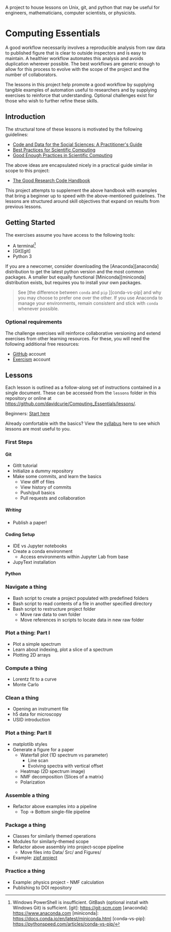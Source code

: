 A project to house lessons on Unix, git, and python that may be useful for
engineers, mathematicians, computer scientists, or physicists.

# Computing Essentials

A good workflow necessarily involves a reproducible analysis from raw data to
published figure that is clear to outside inspectors and is easy to maintain. A
healthier workflow automates this analysis and avoids duplication wherever
possible. The best workflows are generic enough to allow for this process to
evolve with the scope of the project and the number of collaborators.

The lessons in this project help promote a good workflow by supplying tangible
examples of automation useful to researchers and by supplying exercises to
reinforce that understanding. Optional challenges exist for those who wish to
further refine these skills.

## Introduction

The structural tone of these lessons is motivated by the following guidelines:

- [Code and Data for the Social Sciences: A Practitioner's Guide](https://web.stanford.edu/~gentzkow/research/CodeAndData.pdf)
- [Best Practices for Scientific Computing](https://journals.plos.org/plosbiology/article?id=10.1371/journal.pbio.1001745)
- [Good Enough Practices in Scientific Computing](https://journals.plos.org/ploscompbiol/article?id=10.1371/journal.pcbi.1005510)

The above ideas are encapsulated nicely in a practical guide similar in scope to this project:

- [The Good Research Code Handbook](https://goodresearch.dev)

This project attempts to supplement the above handbook with examples that bring
a beginner up to speed with the above-mentioned guidelines. The lessons are
structured around skill objectives that expand on results from previous
lessons.

## Getting Started

The exercises assume you have access to the following tools:

- A terminal[^terminal]
- [Git][git]
- Python 3

If you are a newcomer, consider downloading the [Anaconda][anaconda]
distribution to get the latest python version and the most common packages. A
smaller but equally functional [Miniconda][miniconda] distribution exists, but
requires you to install your own packages.

> See [the difference between `conda` and `pip` ][conda-vs-pip] and why you may
> choose to prefer one over the other. If you use Anaconda to manage your
> environments, remain consistent and stick with `conda` whenever possible.

[^terminal]: Windows PowerShell is insufficient. GitBash (optional install with Windows Git) is sufficient.
[git]: https://git-scm.com
[anaconda]: https://www.anaconda.com
[miniconda]: https://docs.conda.io/en/latest/miniconda.html
[conda-vs-pip]: https://pythonspeed.com/articles/conda-vs-pip/

### Optional requirements

The challenge exercises will reinforce collaborative versioning and extend
exercises from other learning resources. For these, you will need the following
additional free resources:

- [GitHub](https://github.com) account
- [Exercism](https://exercism.org) account

## Lessons

Each lesson is outlined as a follow-along set of instructions contained in a single
document. These can be accessed from the `lessons` folder in this repository or online
at <https://github.com/davidcurie/Computing_Essentials/lessons/>.

Beginners: [Start here](lessons/first_steps)

Already comfortable with the basics? View the [syllabus](doc/src/syllabus) here to see which lessons
are most useful to you.

### First Steps

#### Git

- GitIt tutorial
- Initialize a dummy repository
- Make some commits, and learn the basics
    - View diff of files
    - View history of commits
    - Push/pull basics
    - Pull requests and collaboration

##### Writing

- Publish a paper!


#### Coding Setup

- IDE vs Jupyter notebooks
- Create a conda environment
    - Access environments within Jupyter Lab from base
- JupyText installation

#### Python

### Navigate a thing

- Bash script to create a project populated with predefined folders
- Bash script to read contents of a file in another specified directory
- Bash script to restructure project folder
    - Move raw data to own folder
    - Move references in scripts to locate data in new raw folder

### Plot a thing: Part I

- Plot a simple spectrum
- Learn about indexing, plot a slice of a spectrum
- Plotting 2D arrays

### Compute a thing

- Lorentz fit to a curve
- Monte Carlo

### Clean a thing

- Opening an instrument file
- h5 data for microscopy
- USID introduction

### Plot a thing: Part II

- matplotlib styles
- Generate a figure for a paper
    - Waterfall plot (1D spectrum vs parameter)
        - Line scan
        - Evolving spectra with vertical offset
    - Heatmap (2D spectrum image)
    - NMF decomposition (Slices of a matrix)
    - Polarization

### Assemble a thing

- Refactor above examples into a pipeline
    - Top -> Bottom single-file pipeline

### Package a thing

- Classes for similarly themed operations
- Modules for similarly-themed scope
- Refactor above assembly into project-scope pipeline
    - Move files into Data/ Src/ and Figures/
- Example: [zipf project][zipf]

[zipf]: https://goodresearch.dev/zipf.html

### Practice a thing

- Example: physics project - NMF calculation
- Publishing to DOI repository
